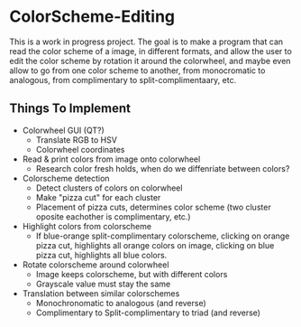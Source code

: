 # ColorScheme-Editing

This is a work in progress project. The goal is to make a program that can read the color scheme of a image, 
in different formats, and allow the user to edit the color scheme by rotation it around the colorwheel, and maybe
even allow to go from one color scheme to another, from monocromatic to analogous, from complimentary to 
split-complimentaary, etc.

## Things To Implement
- Colorwheel GUI (QT?)
  - Translate RGB to HSV
  - Colorwheel coordinates
- Read & print colors from image onto colorwheel 
  - Research color fresh holds, when do we diffenriate between colors?
- Colorscheme detection
  - Detect clusters of colors on colorwheel
  - Make "pizza cut" for each cluster
  - Placement of pizza cuts, determines color scheme (two cluster oposite eachother is complimentary, etc.)
- Highlight colors from colorscheme
  - If blue-orange split-complimentary colorscheme, clicking on orange pizza cut, highlights all orange colors on image,
  clicking on blue pizza cut, highlights all blue colors.
- Rotate colorscheme around colorwheel
  - Image keeps colorscheme, but with different colors 
  - Grayscale value must stay the same
- Translation between similar colorschemes 
  - Monochronomatic to analogous (and reverse)
  - Complimentary to Split-complimentary to triad (and reverse)
